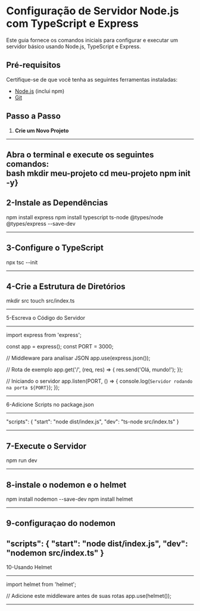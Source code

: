 # Configuração de Servidor Node.js com TypeScript e Express

Este guia fornece os comandos iniciais para configurar e executar um servidor básico usando Node.js, TypeScript e Express.

## Pré-requisitos

Certifique-se de que você tenha as seguintes ferramentas instaladas:

- [Node.js](https://nodejs.org/) (inclui npm)
- [Git](https://git-scm.com/)

## Passo a Passo

1. **Crie um Novo Projeto**  
---------------------------------------
   Abra o terminal e execute os seguintes comandos:  
   bash
   mkdir meu-projeto
   cd meu-projeto
   npm init -y}
---------------------------------------

2-Instale as Dependências 
---------------------------------------

npm install express
npm install typescript ts-node @types/node @types/express --save-dev

---------------------------------------

3-Configure o TypeScript
---------------------------------------

npx tsc --init

---------------------------------------
4-Crie a Estrutura de Diretórios
---------------------------------------

mkdir src
touch src/index.ts

---------------------------------------

5-Escreva o Código do Servidor

---------------------------------------

import express from 'express';

const app = express();
const PORT = 3000;

// Middleware para analisar JSON
app.use(express.json());

// Rota de exemplo
app.get('/', (req, res) => {
  res.send('Olá, mundo!');
});

// Iniciando o servidor
app.listen(PORT, () => {
  console.log(`Servidor rodando na porta ${PORT}`);
});

---------------------------------------

6-Adicione Scripts no package.json

---------------------------------------

"scripts": {
  "start": "node dist/index.js",
  "dev": "ts-node src/index.ts"
}

---------------------------------------

7-Execute o Servidor
---------------------------------------

npm run dev

---------------------------------------

8-instale o nodemon e o helmet
---------------------------------------

npm install nodemon --save-dev
npm install helmet

---------------------------------------

9-configuraçao do nodemon
---------------------------------------
"scripts": {
  "start": "node dist/index.js",
  "dev": "nodemon src/index.ts"
}
---------------------------------------

10-Usando Helmet

---------------------------------------

import helmet from 'helmet';

// Adicione este middleware antes de suas rotas
app.use(helmet());

---------------------------------------
